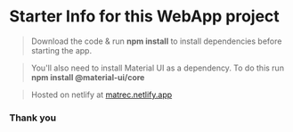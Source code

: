 # Starter Info for this WebApp project

> Download the code & run **npm install** to install dependencies before starting the app.

> You'll also need to install Material UI as a dependency. To do this run **npm install @material-ui/core**

> Hosted on netlify at [matrec.netlify.app](https://www.matrec.netlify.app)

### Thank you
